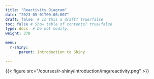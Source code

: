 ```yaml
---
title: "Reactivity Diagram"
date: "2023-05-01T00:00:00Z"
draft: false  # Is this a draft? true/false
toc: false # Show table of contents? true/false
type: docs  # Do not modify.
weight: 370

menu:
  r-shiny:
      parent: Introduction to Shiny

---
```


{{< figure src="/courses/r-shiny/introduction/img/reactivity.png" >}}
